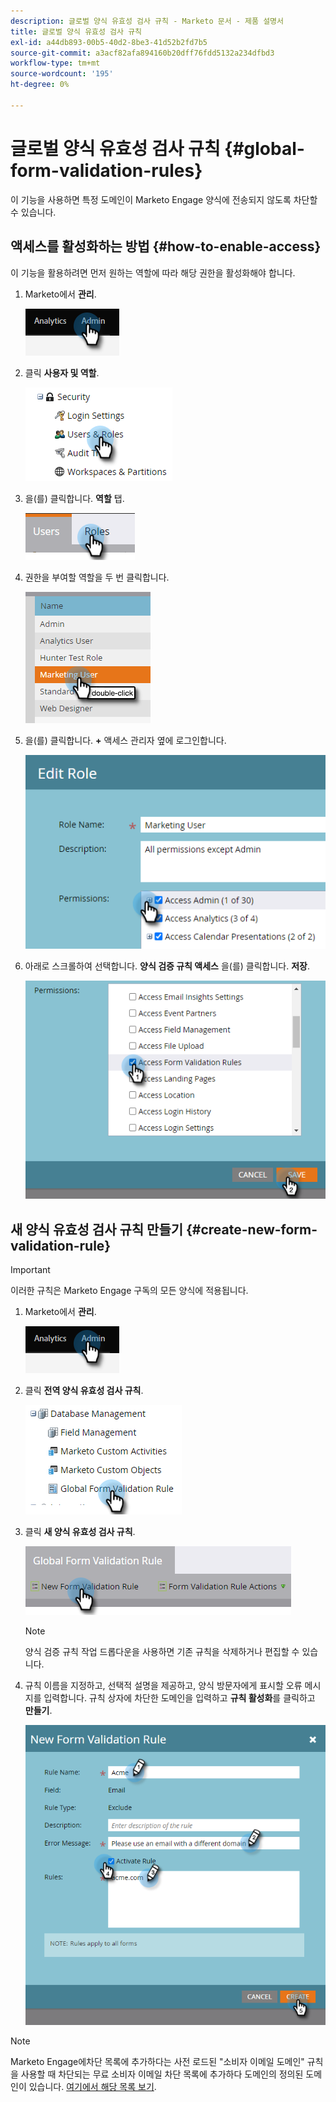 ```yaml
---
description: 글로벌 양식 유효성 검사 규칙 - Marketo 문서 - 제품 설명서
title: 글로벌 양식 유효성 검사 규칙
exl-id: a44db893-00b5-40d2-8be3-41d52b2fd7b5
source-git-commit: a3acf82afa894160b20dff76fdd5132a234dfbd3
workflow-type: tm+mt
source-wordcount: '195'
ht-degree: 0%

---
```


# 글로벌 양식 유효성 검사 규칙 {#global-form-validation-rules}

이 기능을 사용하면 특정 도메인이 Marketo Engage 양식에 전송되지 않도록 차단할 수 있습니다.

## 액세스를 활성화하는 방법 {#how-to-enable-access}

이 기능을 활용하려면 먼저 원하는 역할에 따라 해당 권한을 활성화해야 합니다.

1. Marketo에서 **관리**.

   ![](assets/global-form-validation-rules-1.png)

1. 클릭 **사용자 및 역할**.

   ![](assets/global-form-validation-rules-2.png)

1. 을(를) 클릭합니다. **역할** 탭.

   ![](assets/global-form-validation-rules-3.png)

1. 권한을 부여할 역할을 두 번 클릭합니다.

   ![](assets/global-form-validation-rules-4.png)

1. 을(를) 클릭합니다. **+** 액세스 관리자 옆에 로그인합니다.

   ![](assets/global-form-validation-rules-5.png)

1. 아래로 스크롤하여 선택합니다. **양식 검증 규칙 액세스** 을(를) 클릭합니다. **저장**.

   ![](assets/global-form-validation-rules-6.png)

## 새 양식 유효성 검사 규칙 만들기 {#create-new-form-validation-rule}

>[!IMPORTANT]
>
>이러한 규칙은 Marketo Engage 구독의 모든 양식에 적용됩니다.

1. Marketo에서 **관리**.

   ![](assets/global-form-validation-rules-7.png)

1. 클릭 **전역 양식 유효성 검사 규칙**.

   ![](assets/global-form-validation-rules-8.png)

1. 클릭 **새 양식 유효성 검사 규칙**.

   ![](assets/global-form-validation-rules-9.png)

   >[!NOTE]
   >
   >양식 검증 규칙 작업 드롭다운을 사용하면 기존 규칙을 삭제하거나 편집할 수 있습니다.

1. 규칙 이름을 지정하고, 선택적 설명을 제공하고, 양식 방문자에게 표시할 오류 메시지를 입력합니다. 규칙 상자에 차단한 도메인을 입력하고 **규칙 활성화**&#x200B;를 클릭하고 **만들기**.

   ![](assets/global-form-validation-rules-10.png)

>[!NOTE]
>
>Marketo Engage에차단 목록에 추가하다는 사전 로드된 &quot;소비자 이메일 도메인&quot; 규칙을 사용할 때 차단되는 무료 소비자 이메일 차단 목록에 추가하다 도메인의 정의된 도메인이 있습니다. [여기에서 해당 목록 보기](/help/marketo/product-docs/administration/settings/assets/freemaildomains.csv).
